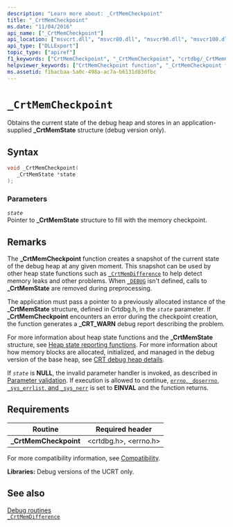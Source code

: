 ```yaml
---
description: "Learn more about: _CrtMemCheckpoint"
title: "_CrtMemCheckpoint"
ms.date: "11/04/2016"
api_name: ["_CrtMemCheckpoint"]
api_location: ["msvcrt.dll", "msvcr80.dll", "msvcr90.dll", "msvcr100.dll", "msvcr100_clr0400.dll", "msvcr110.dll", "msvcr110_clr0400.dll", "msvcr120.dll", "msvcr120_clr0400.dll", "ucrtbase.dll"]
api_type: ["DLLExport"]
topic_type: ["apiref"]
f1_keywords: ["CrtMemCheckpoint", "_CrtMemCheckpoint", "crtdbg/_CrtMemCheckpoint"]
helpviewer_keywords: ["CrtMemCheckpoint function", "_CrtMemCheckpoint function"]
ms.assetid: f1bacbaa-5a0c-498a-ac7a-b6131d83dfbc
---
```

# `_CrtMemCheckpoint`

Obtains the current state of the debug heap and stores in an application-supplied **_CrtMemState** structure (debug version only).

## Syntax

```C
void _CrtMemCheckpoint(
   _CrtMemState *state
);
```

### Parameters

*`state`*\
Pointer to **_CrtMemState** structure to fill with the memory checkpoint.

## Remarks

The **_CrtMemCheckpoint** function creates a snapshot of the current state of the debug heap at any given moment. This snapshot can be used by other heap state functions such as [`_CrtMemDifference`](crtmemdifference.md) to help detect memory leaks and other problems. When [`_DEBUG`](../debug.md) isn't defined, calls to **_CrtMemState** are removed during preprocessing.

The application must pass a pointer to a previously allocated instance of the **_CrtMemState** structure, defined in Crtdbg.h, in the *`state`* parameter. If **_CrtMemCheckpoint** encounters an error during the checkpoint creation, the function generates a **_CRT_WARN** debug report describing the problem.

For more information about heap state functions and the **_CrtMemState** structure, see [Heap state reporting functions](/visualstudio/debugger/crt-debug-heap-details). For more information about how memory blocks are allocated, initialized, and managed in the debug version of the base heap, see [CRT debug heap details](/visualstudio/debugger/crt-debug-heap-details).

If *`state`* is **NULL**, the invalid parameter handler is invoked, as described in [Parameter validation](../parameter-validation.md). If execution is allowed to continue, [`errno`, `_doserrno`, `_sys_errlist`, and `_sys_nerr`](../errno-doserrno-sys-errlist-and-sys-nerr.md) is set to **EINVAL** and the function returns.

## Requirements

|Routine|Required header|
|-------------|---------------------|
|**_CrtMemCheckpoint**|\<crtdbg.h>, \<errno.h>|

For more compatibility information, see [Compatibility](../compatibility.md).

**Libraries:** Debug versions of the UCRT only.

## See also

[Debug routines](../debug-routines.md)\
[`_CrtMemDifference`](crtmemdifference.md)
